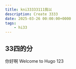```yaml
---
title: kni33333111我以
description: Create 3333
date: 2025-03-26 00:00:00+0000
tags:
    - hi33
---
```




## 33四的分

你好啊
Welcome to Hugo 123


